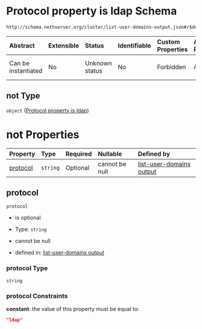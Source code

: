 # Protocol property is ldap Schema

```txt
http://schema.nethserver.org/cluster/list-user-domains-output.json#/$defs/user-domain/anyOf/0/not
```



| Abstract            | Extensible | Status         | Identifiable | Custom Properties | Additional Properties | Access Restrictions | Defined In                                                                                      |
| :------------------ | :--------- | :------------- | :----------- | :---------------- | :-------------------- | :------------------ | :---------------------------------------------------------------------------------------------- |
| Can be instantiated | No         | Unknown status | No           | Forbidden         | Allowed               | none                | [list-user-domains-output.json\*](cluster/list-user-domains-output.json "open original schema") |

## not Type

`object` ([Protocol property is ldap](list-user-domains-output-defs-user-domain-anyof-0-protocol-property-is-ldap.md))

# not Properties

| Property              | Type     | Required | Nullable       | Defined by                                                                                                                                                                                                                                             |
| :-------------------- | :------- | :------- | :------------- | :----------------------------------------------------------------------------------------------------------------------------------------------------------------------------------------------------------------------------------------------------- |
| [protocol](#protocol) | `string` | Optional | cannot be null | [list-user-domains output](list-user-domains-output-defs-user-domain-anyof-0-protocol-property-is-ldap-properties-protocol.md "http://schema.nethserver.org/cluster/list-user-domains-output.json#/$defs/user-domain/anyOf/0/not/properties/protocol") |

## protocol



`protocol`

* is optional

* Type: `string`

* cannot be null

* defined in: [list-user-domains output](list-user-domains-output-defs-user-domain-anyof-0-protocol-property-is-ldap-properties-protocol.md "http://schema.nethserver.org/cluster/list-user-domains-output.json#/$defs/user-domain/anyOf/0/not/properties/protocol")

### protocol Type

`string`

### protocol Constraints

**constant**: the value of this property must be equal to:

```json
"ldap"
```
